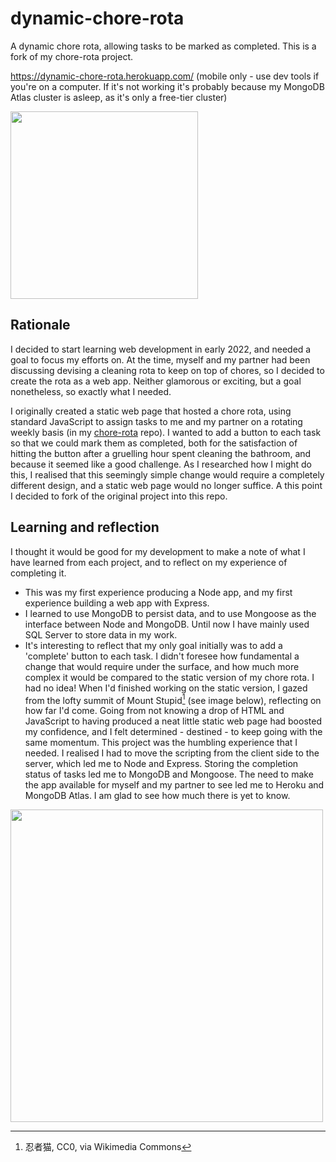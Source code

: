# dynamic-chore-rota
A dynamic chore rota, allowing tasks to be marked as completed. This is a fork of my chore-rota project.

https://dynamic-chore-rota.herokuapp.com/ (mobile only - use dev tools if you're on a computer. If it's not working it's probably because my MongoDB Atlas cluster is asleep, as it's only a free-tier cluster)

<img src="https://user-images.githubusercontent.com/90331266/163716282-908ef762-748f-4ef2-93c9-85709a096bc4.png" width="300">

## Rationale
I decided to start learning web development in early 2022, and needed a goal to focus my efforts on. At the time, myself and my partner had been discussing devising a cleaning rota to keep on top of chores, so I decided to create the rota as a web app. Neither glamorous or exciting, but a goal nonetheless, so exactly what I needed.

I originally created a static web page that hosted a chore rota, using standard JavaScript to assign tasks to me and my partner on a rotating weekly basis (in my [chore-rota](https://github.com/beeswhacks/chore-rota) repo). I wanted to add a button to each task so that we could mark them as completed, both for the satisfaction of hitting the button after a gruelling hour spent cleaning the bathroom, and because it seemed like a good challenge. As I researched how I might do this, I realised that this seemingly simple change would require a completely different design, and a static web page would no longer suffice. A this point I decided to fork of the original project into this repo.

## Learning and reflection
I thought it would be good for my development to make a note of what I have learned from each project, and to reflect on my experience of completing it.

- This was my first experience producing a Node app, and my first experience building a web app with Express.
- I learned to use MongoDB to persist data, and to use Mongoose as the interface between Node and MongoDB. Until now I have mainly used SQL Server to store data in my work.
- It's interesting to reflect that my only goal initially was to add a 'complete' button to each task. I didn't foresee how fundamental a change that would require under the surface, and how much more complex it would be compared to the static version of my chore rota. I had no idea! When I'd finished working on the static version, I gazed from the lofty summit of Mount Stupid[^1] (see image below), reflecting on how far I'd come. Going from not knowing a drop of HTML and JavaScript to having produced a neat little static web page had boosted my confidence, and I felt determined - destined - to keep going with the same momentum. This project was the humbling experience that I needed. I realised I had to move the scripting from the client side to the server, which led me to Node and Express. Storing the completion status of tasks led me to MongoDB and Mongoose. The need to make the app available for myself and my partner to see led me to Heroku and MongoDB Atlas. I am glad to see how much there is yet to know.
<img src="https://upload.wikimedia.org/wikipedia/commons/4/46/Dunning%E2%80%93Kruger_Effect_01.svg" width="500">

[^1]: 忍者猫, CC0, via Wikimedia Commons

